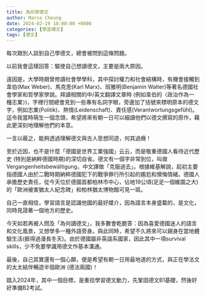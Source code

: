 ```yaml
---
title: 為何學德文
author: Marco Cheung
date: 2024-02-19 18:00:00 +0800
categories: [學習德文]
tags: [德文]
---
```


每次跟別人談到自己學德文，總會被問到這條問題。

以前我會這樣回答：驅使自己想讀德文，主要是兩大原因。

遠因是，大學時期曾修讀社會學學科，其中探討權力和社會結構時，有機會接觸到韋伯(Max Weber)、馬克思(Karl Marx)、班雅明(Benjamin Walter)等著名德國社會學家和哲學家學說。拜讀相關的中/英文翻譯文章時 (例如韋伯的〈政治作為一種志業〉)，字裡行間總會見到一些專有名詞字眼，旁邊加了括號來標明原本的德文字，例如志業(Politik)、熱情(Leidenschaft)、責任感(Verantwortungsgefühl)。這令我當時萌生一個念頭，希望將來有朝一日可以細讀他們以德文撰寫的原作，藉此更深刻地理解他們的本意。

一言以蔽之，能夠透過理解德文與古人思想同遊，何其過癮！

至於近因，也不是什麼「德國是世界工業強國」云云，而是敬重德國人看待近代歷史 (特別是納粹德國時期)的深切自省。德文有一個字非常到位，叫做Vergangenheitsbewältigung，中文譯做「克服過去」。根據維基解說，起初主要指德國人由於二戰時期納粹德國犯下的戰爭罪行所引起的尷尬和懊悔情緒。德國人承擔歷史責任，從今天位於德國首都柏林市中心，佔地19公頃(足足一個維園之大)的「歐洲被害猶太人紀念碑」和柏林猶太博物館可見一斑。

自己一直相信，學習語言是認識他國的最好媒介，因為語言本身盛載的，是文化，同時見證著一個地方的歷史。

今天如若再被人問及「為何讀德文」，我多數會乾脆答：因為喜愛德國迷人的語言和文化風景，又想學多一種外語旁身。與此同時，希望不久將來可以親身在當地體驗生活(捱得過漫長冬天)。由於德國屬非英語系國家，因此其中一項survival skills，少不免要學識用德文作基本溝通。

最後，自己其實還有一個心願，便是希望有朝一日用最地道的方式，與正在學法文的太太結伴暢遊半個歐洲 (德法兩國)！

踏入2024年，其中一個目標，是重拾學習德文動力，先鞏固德文B1基礎，然後好好準備B2考試。
